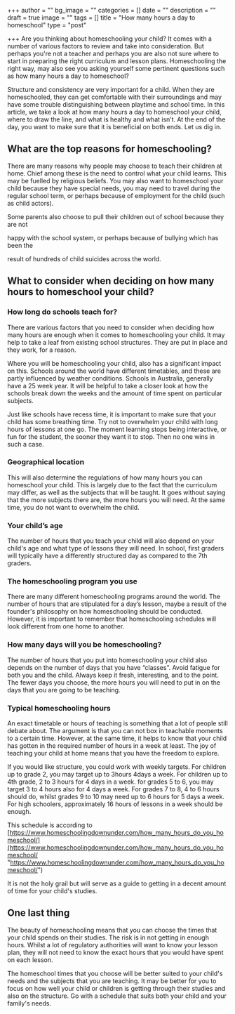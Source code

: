 +++
author = ""
bg_image = ""
categories = []
date = ""
description = ""
draft = true
image = ""
tags = []
title = "How many hours a day to homeschool"
type = "post"

+++
Are you thinking about homeschooling your child? It comes with a number of various factors to review and take into consideration. But perhaps you're not a teacher and perhaps you are also not sure where to start in preparing the right curriculum and lesson plans. Homeschooling the right way, may also see you asking yourself some pertinent questions such as how many hours a day to homeschool?

Structure and consistency are very important for a child. When they are homeschooled, they can get comfortable with their surroundings and may have some trouble distinguishing between playtime and school time. In this article, we take a look at how many hours a day to homeschool your child, where to draw the line, and what is healthy and what isn’t. At the end of the day, you want to make sure that it is beneficial on both ends. Let us dig in.

## What are the top reasons for homeschooling?

There are many reasons why people may choose to teach their children at home. Chief among these is the need to control what your child learns. This may be fuelled by religious beliefs. You may also want to homeschool your child because they have special needs, you may need to travel during the regular school term, or perhaps because of employment for the child (such as child actors).

Some parents also choose to pull their children out of school because they are not

happy with the school system, or perhaps because of bullying which has been the

result of hundreds of child suicides across the world.

## What to consider when deciding on how many hours to homeschool your child?

### How long do schools teach for?

There are various factors that you need to consider when deciding how many hours are enough when it comes to homeschooling your child. It may help to take a leaf from existing school structures. They are put in place and they work, for a reason.

Where you will be homeschooling your child, also has a significant impact on this. Schools around the world have different timetables, and these are partly influenced by weather conditions. Schools in Australia, generally have a 25 week year. It will be helpful to take a closer look at how the schools break down the weeks and the amount of time spent on particular subjects.

Just like schools have recess time, it is important to make sure that your child has some breathing time. Try not to overwhelm your child with long hours of lessons at one go. The moment learning stops being interactive, or fun for the student, the sooner they want it to stop. Then no one wins in such a case.

### Geographical location

This will also determine the regulations of how many hours you can homeschool your child. This is largely due to the fact that the curriculum may differ, as well as the subjects that will be taught. It goes without saying that the more subjects there are, the more hours you will need. At the same time, you do not want to overwhelm the child.

### Your child’s age

The number of hours that you teach your child will also depend on your child's age and what type of lessons they will need. In school, first graders will typically have a differently structured day as compared to the 7th graders.

### The homeschooling program you use

There are many different homeschooling programs around the world. The number of hours that are stipulated for a day’s lesson, maybe a result of the founder's philosophy on how homeschooling should be conducted. However, it is important to remember that homeschooling schedules will look different from one home to another.

### How many days will you be homeschooling?

The number of hours that you put into homeschooling your child also depends on the number of days that you have “classes”. Avoid fatigue for both you and the child. Always keep it fresh, interesting, and to the point. The fewer days you choose, the more hours you will need to put in on the days that you are going to be teaching.

### Typical homeschooling hours

An exact timetable or hours of teaching is something that a lot of people still debate about. The argument is that you can not box in teachable moments to a certain time. However, at the same time, it helps to know that your child has gotten in the required number of hours in a week at least. The joy of teaching your child at home means that you have the freedom to explore.

If you would like structure, you could work with weekly targets. For children up to grade 2, you may target up to 3hours 4days a week. For children up to 4th grade, 2 to 3 hours for 4 days in a week. for grades 5 to 6, you may target 3 to 4 hours also for 4 days a week. For grades 7 to 8, 4 to 6 hours should do, whilst grades 9 to 10 may need up to 6 hours for 5 days a week. For high schoolers, approximately 16 hours of lessons in a week should be enough.

This schedule is according to [https://www.homeschoolingdownunder.com/how_many_hours_do_you_homeschool/](https://www.homeschoolingdownunder.com/how_many_hours_do_you_homeschool/ "https://www.homeschoolingdownunder.com/how_many_hours_do_you_homeschool/")

It is not the holy grail but will serve as a guide to getting in a decent amount of time for your child's studies.

## One last thing

The beauty of homeschooling means that you can choose the times that your child spends on their studies. The risk is in not getting in enough hours. Whilst a lot of regulatory authorities will want to know your lesson plan, they will not need to know the exact hours that you would have spent on each lesson.

The homeschool times that you choose will be better suited to your child's needs and the subjects that you are teaching. It may be better for you to focus on how well your child or children is getting through their studies and also on the structure. Go with a schedule that suits both your child and your family's needs.